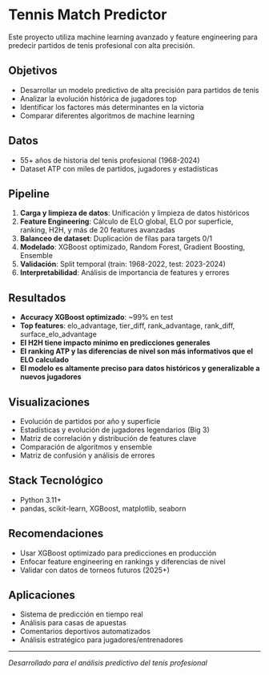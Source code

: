 # Tennis Match Predictor

Este proyecto utiliza machine learning avanzado y feature engineering para predecir partidos de tenis profesional con alta precisión.

## Objetivos
- Desarrollar un modelo predictivo de alta precisión para partidos de tenis
- Analizar la evolución histórica de jugadores top
- Identificar los factores más determinantes en la victoria
- Comparar diferentes algoritmos de machine learning

## Datos
- 55+ años de historia del tenis profesional (1968-2024)
- Dataset ATP con miles de partidos, jugadores y estadísticas

## Pipeline
1. **Carga y limpieza de datos**: Unificación y limpieza de datos históricos
2. **Feature Engineering**: Cálculo de ELO global, ELO por superficie, ranking, H2H, y más de 20 features avanzadas
3. **Balanceo de dataset**: Duplicación de filas para targets 0/1
4. **Modelado**: XGBoost optimizado, Random Forest, Gradient Boosting, Ensemble
5. **Validación**: Split temporal (train: 1968-2022, test: 2023-2024)
6. **Interpretabilidad**: Análisis de importancia de features y errores

## Resultados
- **Accuracy XGBoost optimizado**: ~99% en test
- **Top features**: elo_advantage, tier_diff, rank_advantage, rank_diff, surface_elo_advantage
- **El H2H tiene impacto mínimo en predicciones generales**
- **El ranking ATP y las diferencias de nivel son más informativos que el ELO calculado**
- **El modelo es altamente preciso para datos históricos y generalizable a nuevos jugadores**

## Visualizaciones
- Evolución de partidos por año y superficie
- Estadísticas y evolución de jugadores legendarios (Big 3)
- Matriz de correlación y distribución de features clave
- Comparación de algoritmos y ensemble
- Matriz de confusión y análisis de errores

## Stack Tecnológico
- Python 3.11+
- pandas, scikit-learn, XGBoost, matplotlib, seaborn

## Recomendaciones
- Usar XGBoost optimizado para predicciones en producción
- Enfocar feature engineering en rankings y diferencias de nivel
- Validar con datos de torneos futuros (2025+)

## Aplicaciones
- Sistema de predicción en tiempo real
- Análisis para casas de apuestas
- Comentarios deportivos automatizados
- Análisis estratégico para jugadores/entrenadores

---
*Desarrollado para el análisis predictivo del tenis profesional*

